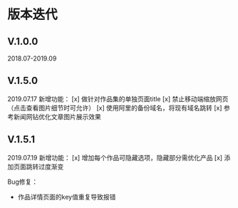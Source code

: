 # 版本迭代

## V.1.0.0
2018.07-2019.09

## V.1.5.0
2019.07.17
新增功能：
[x] 做针对作品集的单独页面title
[x] 禁止移动端缩放网页（点击查看图片细节时可允许）
[x] 使用阿里的备份域名，将现有域名跳转
[x] 参考新闻网钻优化文章图片展示效果

## V.1.5.1
2019.07.19
新增功能：
[x] 增加每个作品可隐藏选项，隐藏部分需优化产品
[x] 添加页面跳转过度渐变

Bug修复：
- 作品详情页面的key值重复导致报错

